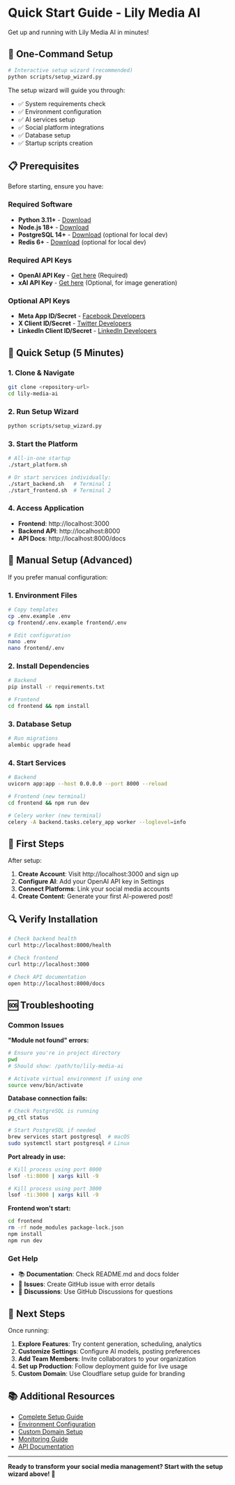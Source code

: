 # Quick Start Guide - Lily Media AI

Get up and running with Lily Media AI in minutes!

## 🚀 One-Command Setup

```bash
# Interactive setup wizard (recommended)
python scripts/setup_wizard.py
```

The setup wizard will guide you through:
- ✅ System requirements check
- ✅ Environment configuration  
- ✅ AI services setup
- ✅ Social platform integrations
- ✅ Database setup
- ✅ Startup scripts creation

## 📋 Prerequisites

Before starting, ensure you have:

### Required Software
- **Python 3.11+** - [Download](https://python.org/downloads)
- **Node.js 18+** - [Download](https://nodejs.org)
- **PostgreSQL 14+** - [Download](https://postgresql.org/download) (optional for local dev)
- **Redis 6+** - [Download](https://redis.io/download) (optional for local dev)

### Required API Keys
- **OpenAI API Key** - [Get here](https://platform.openai.com/api-keys) (Required)
- **xAI API Key** - [Get here](https://x.ai) (Optional, for image generation)

### Optional API Keys
- **Meta App ID/Secret** - [Facebook Developers](https://developers.facebook.com)
- **X Client ID/Secret** - [Twitter Developers](https://developer.twitter.com)
- **LinkedIn Client ID/Secret** - [LinkedIn Developers](https://developers.linkedin.com)

## 🎯 Quick Setup (5 Minutes)

### 1. Clone & Navigate
```bash
git clone <repository-url>
cd lily-media-ai
```

### 2. Run Setup Wizard
```bash
python scripts/setup_wizard.py
```

### 3. Start the Platform
```bash
# All-in-one startup
./start_platform.sh

# Or start services individually:
./start_backend.sh   # Terminal 1
./start_frontend.sh  # Terminal 2
```

### 4. Access Application
- **Frontend**: http://localhost:3000
- **Backend API**: http://localhost:8000  
- **API Docs**: http://localhost:8000/docs

## 🔧 Manual Setup (Advanced)

If you prefer manual configuration:

### 1. Environment Files
```bash
# Copy templates
cp .env.example .env
cp frontend/.env.example frontend/.env

# Edit configuration
nano .env
nano frontend/.env
```

### 2. Install Dependencies
```bash
# Backend
pip install -r requirements.txt

# Frontend
cd frontend && npm install
```

### 3. Database Setup
```bash
# Run migrations
alembic upgrade head
```

### 4. Start Services
```bash
# Backend
uvicorn app:app --host 0.0.0.0 --port 8000 --reload

# Frontend (new terminal)
cd frontend && npm run dev

# Celery worker (new terminal)
celery -A backend.tasks.celery_app worker --loglevel=info
```

## 🎉 First Steps

After setup:

1. **Create Account**: Visit http://localhost:3000 and sign up
2. **Configure AI**: Add your OpenAI API key in Settings
3. **Connect Platforms**: Link your social media accounts
4. **Create Content**: Generate your first AI-powered post!

## 🔍 Verify Installation

```bash
# Check backend health
curl http://localhost:8000/health

# Check frontend
curl http://localhost:3000

# Check API documentation
open http://localhost:8000/docs
```

## 🆘 Troubleshooting

### Common Issues

**"Module not found" errors:**
```bash
# Ensure you're in project directory
pwd
# Should show: /path/to/lily-media-ai

# Activate virtual environment if using one
source venv/bin/activate
```

**Database connection fails:**
```bash
# Check PostgreSQL is running
pg_ctl status

# Start PostgreSQL if needed
brew services start postgresql  # macOS
sudo systemctl start postgresql # Linux
```

**Port already in use:**
```bash
# Kill process using port 8000
lsof -ti:8000 | xargs kill -9

# Kill process using port 3000  
lsof -ti:3000 | xargs kill -9
```

**Frontend won't start:**
```bash
cd frontend
rm -rf node_modules package-lock.json
npm install
npm run dev
```

### Get Help

- 📚 **Documentation**: Check README.md and docs folder
- 🐛 **Issues**: Create GitHub issue with error details
- 💬 **Discussions**: Use GitHub Discussions for questions

## 🎯 Next Steps

Once running:

1. **Explore Features**: Try content generation, scheduling, analytics
2. **Customize Settings**: Configure AI models, posting preferences  
3. **Add Team Members**: Invite collaborators to your organization
4. **Set up Production**: Follow deployment guide for live usage
5. **Custom Domain**: Use Cloudflare setup guide for branding

## 📚 Additional Resources

- [Complete Setup Guide](README.md)
- [Environment Configuration](ENVIRONMENT_SETUP.md)  
- [Custom Domain Setup](CLOUDFLARE_SETUP.md)
- [Monitoring Guide](MONITORING.md)
- [API Documentation](http://localhost:8000/docs)

---

**Ready to transform your social media management? Start with the setup wizard above! 🚀**